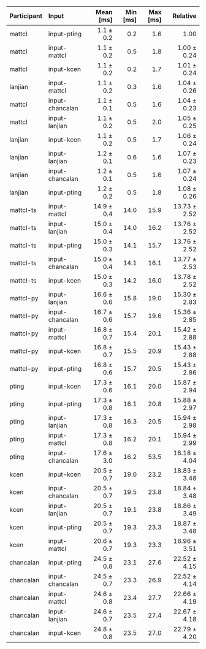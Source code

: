 | Participant | Input | Mean [ms] | Min [ms] | Max [ms] | Relative |
|:---|:---|---:|---:|---:|---:|
| mattcl | input-pting | 1.1 ± 0.2 | 0.2 | 1.6 | 1.00 |
| mattcl | input-mattcl | 1.1 ± 0.2 | 0.5 | 1.8 | 1.00 ± 0.24 |
| mattcl | input-kcen | 1.1 ± 0.2 | 0.2 | 1.7 | 1.01 ± 0.24 |
| lanjian | input-mattcl | 1.1 ± 0.2 | 0.3 | 1.6 | 1.04 ± 0.26 |
| mattcl | input-chancalan | 1.1 ± 0.1 | 0.5 | 1.6 | 1.04 ± 0.23 |
| mattcl | input-lanjian | 1.1 ± 0.2 | 0.5 | 2.0 | 1.05 ± 0.25 |
| lanjian | input-kcen | 1.1 ± 0.2 | 0.5 | 1.7 | 1.06 ± 0.24 |
| lanjian | input-lanjian | 1.2 ± 0.1 | 0.6 | 1.6 | 1.07 ± 0.23 |
| lanjian | input-chancalan | 1.2 ± 0.1 | 0.5 | 1.6 | 1.07 ± 0.24 |
| lanjian | input-pting | 1.2 ± 0.2 | 0.5 | 1.8 | 1.08 ± 0.26 |
| mattcl-ts | input-mattcl | 14.9 ± 0.4 | 14.0 | 15.9 | 13.73 ± 2.52 |
| mattcl-ts | input-lanjian | 15.0 ± 0.4 | 14.0 | 16.2 | 13.76 ± 2.52 |
| mattcl-ts | input-pting | 15.0 ± 0.3 | 14.1 | 15.7 | 13.76 ± 2.52 |
| mattcl-ts | input-chancalan | 15.0 ± 0.4 | 14.1 | 16.1 | 13.77 ± 2.53 |
| mattcl-ts | input-kcen | 15.0 ± 0.3 | 14.2 | 16.0 | 13.78 ± 2.52 |
| mattcl-py | input-lanjian | 16.6 ± 0.6 | 15.8 | 19.0 | 15.30 ± 2.83 |
| mattcl-py | input-chancalan | 16.7 ± 0.6 | 15.7 | 19.6 | 15.36 ± 2.85 |
| mattcl-py | input-mattcl | 16.8 ± 0.7 | 15.4 | 20.1 | 15.42 ± 2.88 |
| mattcl-py | input-kcen | 16.8 ± 0.7 | 15.5 | 20.9 | 15.43 ± 2.88 |
| mattcl-py | input-pting | 16.8 ± 0.6 | 15.7 | 20.5 | 15.43 ± 2.86 |
| pting | input-kcen | 17.3 ± 0.6 | 16.1 | 20.0 | 15.87 ± 2.94 |
| pting | input-pting | 17.3 ± 0.8 | 16.1 | 20.8 | 15.88 ± 2.97 |
| pting | input-lanjian | 17.3 ± 0.8 | 16.3 | 20.5 | 15.94 ± 2.98 |
| pting | input-mattcl | 17.3 ± 0.8 | 16.2 | 20.1 | 15.94 ± 2.99 |
| pting | input-chancalan | 17.6 ± 3.0 | 16.2 | 53.5 | 16.18 ± 4.04 |
| kcen | input-kcen | 20.5 ± 0.7 | 19.0 | 23.2 | 18.83 ± 3.48 |
| kcen | input-chancalan | 20.5 ± 0.7 | 19.5 | 23.8 | 18.84 ± 3.48 |
| kcen | input-lanjian | 20.5 ± 0.7 | 19.1 | 23.8 | 18.86 ± 3.49 |
| kcen | input-pting | 20.5 ± 0.7 | 19.3 | 23.3 | 18.87 ± 3.48 |
| kcen | input-mattcl | 20.6 ± 0.7 | 19.3 | 23.3 | 18.96 ± 3.51 |
| chancalan | input-pting | 24.5 ± 0.8 | 23.1 | 27.6 | 22.52 ± 4.15 |
| chancalan | input-chancalan | 24.5 ± 0.7 | 23.3 | 26.9 | 22.52 ± 4.14 |
| chancalan | input-mattcl | 24.6 ± 0.8 | 23.4 | 27.7 | 22.66 ± 4.19 |
| chancalan | input-lanjian | 24.6 ± 0.7 | 23.5 | 27.4 | 22.67 ± 4.18 |
| chancalan | input-kcen | 24.8 ± 0.8 | 23.5 | 27.0 | 22.79 ± 4.20 |
